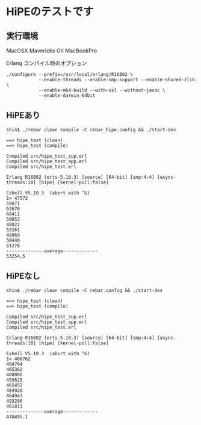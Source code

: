 HiPEのテストです
======================================================================

実行環境
-----------------------------------------------------------------------

MacOSX Mavericks On MacBookPro

Erlang コンパイル時のオプション

    ./configure --prefix=/usr/local/erlang/R16B02 \
                --enable-threads --enable-smp-support --enable-shared-zlib \
                --enable-m64-build --with-ssl --without-javac \
                --enable-darwin-64bit

HiPEあり
-----------------------------------------------------------------------
    shin$ ./rebar clean compile -C rebar_hipe.config && ./start-dev
    
    ==> hipe_test (clean)
    ==> hipe_test (compile)
    
    Compiled src/hipe_test_sup.erl
    Compiled src/hipe_test_app.erl
    Compiled src/hipe_test.erl
    
    Erlang R16B02 (erts-5.10.3) [source] [64-bit] [smp:4:4] [async-threads:10] [hipe] [kernel-poll:false]
    
    Eshell V5.10.3  (abort with ^G)
    1> 47572
    59871
    63670
    60411
    50053
    48022
    53161
    48069
    50440
    51276
    --------------average-------------
    53254.5



HiPEなし
-----------------------------------------------------------------------
    shin$ ./rebar clean compile -C rebar.config && ./start-dev
    
    ==> hipe_test (clean)
    ==> hipe_test (compile)
    
    Compiled src/hipe_test_sup.erl
    Compiled src/hipe_test_app.erl
    Compiled src/hipe_test.erl
    
    Erlang R16B02 (erts-5.10.3) [source] [64-bit] [smp:4:4] [async-threads:10] [hipe] [kernel-poll:false]
    
    Eshell V5.10.3  (abort with ^G)
    1> 460762
    484704
    465362
    488086
    455625
    465452
    464920
    464943
    493286
    461811
    --------------average-------------
    470495.1
